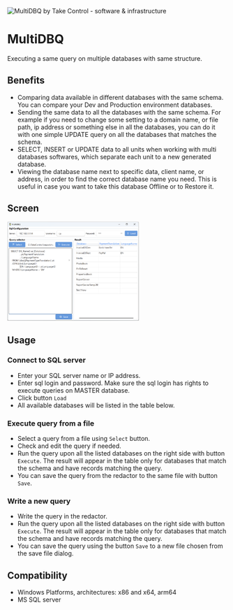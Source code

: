 <img src="https://raw.githubusercontent.com/takecontrolsoft/multiDBQ/refs/heads/main/multiDBQ.ico" alt="MultiDBQ by Take Control - software & infrastructure" width="5%">

# MultiDBQ
Executing a same query on multiple databases with same structure.

## Benefits
* Comparing data available in different databases with the same schema. You can compare your Dev and Production environment databases.
* Sending the same data to all the databases with the same schema. For example if you need to change some setting to a domain name, or file path, ip address or something else in all the databases, you can do it with one simple UPDATE query on all the databases that matches the schema.
* SELECT, INSERT or UPDATE data to all units when working with multi databases softwares, which separate each unit to a new generated database.
* Viewing the database name next to specific data, client name, or address, in order to find the correct database name you need. This is useful in case you want to take this database Offline or to Restore it.

## Screen

<img src="https://raw.githubusercontent.com/takecontrolsoft/multiDBQ/refs/heads/main/Screen.png" alt="MultiDBQ by Take Control - software & infrastructure" width="60%">

## Usage

### Connect to SQL server
* Enter your SQL server name or IP address. 
* Enter sql login and password. Make sure the sql login has rights to execute queries on MASTER database.
* Click button `Load`
* All available databases will be listed in the table below.

### Execute query from a file
* Select a query from a file using `Select` button.
* Check and edit the query if needed.
* Run the query upon all the listed databases on the right side with button `Execute`. The result will appear in the table only for databases that match the schema and have records matching the query.
* You can save the query from the redactor to the same file with button `Save`.

### Write a new query
* Write the query in the redactor.
* Run the query upon all the listed databases on the right side with button `Execute`. The result will appear in the table only for databases that match the schema and have records matching the query.
* You can save the query using the button `Save` to a new file chosen from the save file dialog.

## Compatibility
* Windows Platforms, architectures: x86 and x64, arm64
* MS SQL server


